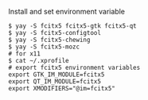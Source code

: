 
Install and set environment variable

```
$ yay -S fcitx5 fcitx5-gtk fcitx5-qt
$ yay -S fcitx5-configtool
$ yay -S fcitx5-chewing
$ yay -S fcitx5-mozc
# for x11
$ cat ~/.xprofile
# export fcitx5 environment variables
export GTK_IM_MODULE=fcitx5
export QT_IM_MODULE=fcitx5
export XMODIFIERS="@im=fcitx5"
```
